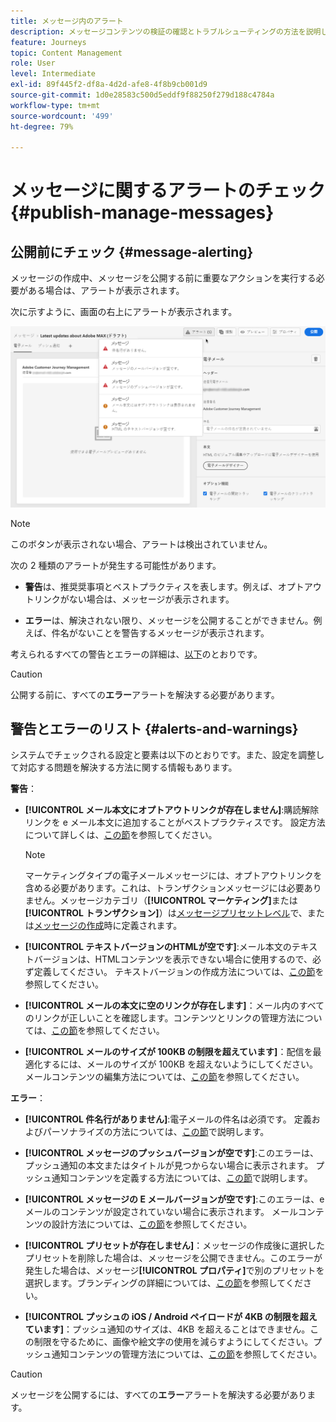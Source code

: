 ```yaml
---
title: メッセージ内のアラート
description: メッセージコンテンツの検証の確認とトラブルシューティングの方法を説明します。
feature: Journeys
topic: Content Management
role: User
level: Intermediate
exl-id: 89f445f2-df8a-4d2d-afe8-4f8b9cb001d9
source-git-commit: 1d0e28583c500d5eddf9f88250f279d188c4784a
workflow-type: tm+mt
source-wordcount: '499'
ht-degree: 79%

---
```


# メッセージに関するアラートのチェック {#publish-manage-messages}

## 公開前にチェック {#message-alerting}

メッセージの作成中、メッセージを公開する前に重要なアクションを実行する必要がある場合は、アラートが表示されます。

次に示すように、画面の右上にアラートが表示されます。

![](assets/message-alerts.png)

>[!NOTE]
>
>このボタンが表示されない場合、アラートは検出されていません。

次の 2 種類のアラートが発生する可能性があります。

* **警告**&#x200B;は、推奨奨事項とベストプラクティスを表します。例えば、オプトアウトリンクがない場合は、メッセージが表示されます。

* **エラー**&#x200B;は、解決されない限り、メッセージを公開することができません。例えば、件名がないことを警告するメッセージが表示されます。

考えられるすべての警告とエラーの詳細は、[以下](#alerts-and-warnings)のとおりです。

>[!CAUTION]
>
> 公開する前に、すべての&#x200B;**エラー**&#x200B;アラートを解決する必要があります。

## 警告とエラーのリスト {#alerts-and-warnings}

システムでチェックされる設定と要素は以下のとおりです。また、設定を調整して対応する問題を解決する方法に関する情報もあります。

**警告**：

* **[!UICONTROL メール本文にオプトアウトリンクが存在しません]**:購読解除リンクを e メール本文に追加することがベストプラクティスです。 設定方法について詳しくは、[この節](consent.md#opt-out-management)を参照してください。

   >[!NOTE]
   >
   >マーケティングタイプの電子メールメッセージには、オプトアウトリンクを含める必要があります。これは、トランザクションメッセージには必要ありません。メッセージカテゴリ（**[!UICONTROL マーケティング]**&#x200B;または&#x200B;**[!UICONTROL トランザクション]**）は[メッセージプリセットレベル](../configuration/message-presets.md#email-type)で、または[メッセージの作成](get-started-content.md#create-new-message)時に定義されます。

* **[!UICONTROL テキストバージョンのHTMLが空です]**:メール本文のテキストバージョンは、HTMLコンテンツを表示できない場合に使用するので、必ず定義してください。 テキストバージョンの作成方法については、[この節](../design/text-version-email.md)を参照してください。

* **[!UICONTROL メールの本文に空のリンクが存在します]**：メール内のすべてのリンクが正しいことを確認します。コンテンツとリンクの管理方法については、[この節](../design/create-email-content.md)を参照してください。

* **[!UICONTROL メールのサイズが 100KB の制限を超えています]**：配信を最適化するには、メールのサイズが 100KB を超えないようにしてください。メールコンテンツの編集方法については、[この節](../design/create-email-content.md)を参照してください。

**エラー**：

* **[!UICONTROL 件名行がありません]**:電子メールの件名は必須です。 定義およびパーソナライズの方法については、[この節](create-email.md)で説明します。

   <!--HTML is empty when Amp HTML is present-->

* **[!UICONTROL メッセージのプッシュバージョンが空です]**:このエラーは、プッシュ通知の本文またはタイトルが見つからない場合に表示されます。 プッシュ通知コンテンツを定義する方法については、[この節](create-push.md)で説明します。

* **[!UICONTROL メッセージの E メールバージョンが空です]**:このエラーは、e メールのコンテンツが設定されていない場合に表示されます。 メールコンテンツの設計方法については、[この節](../design/design-emails.md)を参照してください。

* **[!UICONTROL プリセットが存在しません]**：メッセージの作成後に選択したプリセットを削除した場合は、メッセージを公開できません。このエラーが発生した場合は、メッセージ&#x200B;**[!UICONTROL プロパティ]**&#x200B;で別のプリセットを選択します。ブランディングの詳細については、[この節](../configuration/about-subdomain-delegation.md)を参照してください。

* **[!UICONTROL プッシュの iOS / Android ペイロードが 4KB の制限を超えています]**：プッシュ通知のサイズは、4KB を超えることはできません。この制限を守るために、画像や絵文字の使用を減らすようにしてください。プッシュ通知コンテンツの管理方法については、[この節](create-push.md)を参照してください。

>[!CAUTION]
>
> メッセージを公開するには、すべての&#x200B;**エラー**&#x200B;アラートを解決する必要があります。

<!--Other issues can stop publication such as:
* The push notification title is empty-->
